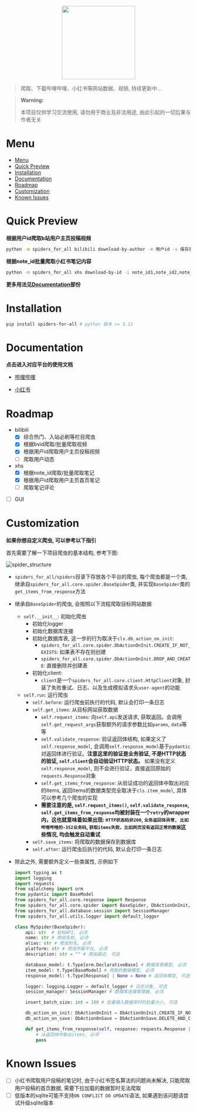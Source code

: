 <p align="center">
<img src="docs/logo.png" height="200px"/>
</p>

> 爬取、下载哔哩哔哩、小红书等网站数据、视频, 持续更新中...

> **Warning:**
> 
> 本项目仅供学习交流使用, 请勿用于商业及非法用途, 由此引起的一切后果与作者无关


# Menu

- [Menu](#menu)
- [Quick Preview](#quick-preview)
- [Installation](#installation)
- [Documentation](#documentation)
- [Roadmap](#roadmap)
- [Customization](#customization)
- [Known Issues](#known-issues)

# Quick Preview 

**根据用户id爬取b站用户主页投稿视频**

```sh
python -m spiders_for_all bilibili download-by-author -m 用户id -s 保存目录
```

**根据note_id批量爬取小红书笔记内容**

```sh
python -m spiders_for_all xhs download-by-id -i note_id1,note_id2,note_id3 -s 保存目录
```

**更多用法见[Documentation](#documentation)部份**

# Installation

```sh
pip install spiders-for-all # python 版本 >= 3.12
```

# Documentation

**点击进入对应平台的使用文档**

- [哔哩哔哩](./spiders_for_all/spiders/bilibili/README.md)

- [小红书](./spiders_for_all/spiders/xhs/README.md)

# Roadmap

- bilibili
  - [x] 综合热门、入站必刷等栏目爬虫
  - [x] 根据bvid爬取/批量爬取视频
  - [x] 根据用户id爬取用户主页投稿视频
  - [ ] 爬取用户动态
- xhs
  - [x] 根据note_id爬取/批量爬取笔记
  - [x] 根据用户id爬取用户主页首页笔记
  - [ ] 爬取笔记评论
- [ ] GUI

# Customization

**如果你想自定义爬虫, 可以参考以下指引**

首先需要了解一下项目爬虫的基本结构, 参考下图:

![spider_structure](docs/spider.png)

- `spiders_for_all/spiders`目录下存放各个平台的爬虫, 每个爬虫都是一个类, 继承自`spiders_for_all.core.spider.BaseSpider`类, 并实现`BaseSpider`类的`get_items_from_response`方法
- 继承自`BaseSpider`的爬虫, 会按照以下流程爬取目标网站数据
  - `self.__init__`: 初始化爬虫
    - 初始化logger
    - 初始化数据库连接
    - 初始化数据库表, 这一步的行为取决于`cls.db_action_on_init`:
      - `spiders_for_all.core.spider.DbActionOnInit.CREATE_IF_NOT_EXISTS`: 如果表不存在则创建
      - `spiders_for_all.core.spider.DbActionOnInit.DROP_AND_CREATE`: 直接删除并创建表
    - 初始化client:
      - `client`是一个`spiders_for_all.core.client.HttpClient`对象, 封装了失败重试、日志、以及生成模拟请求头`user-agent`的功能
  - `self.run`: 运行爬虫
    - `self.before`: 运行爬虫前执行的代码, 默认会打印一条日志
    - `self.get_items`: 从目标网站获取数据
      - `self.request_items`: 向`self.api`发送请求, 获取返回。会调用`self.get_request_args`获取额外的请求参数比如`params`, `data`等等
      - `self.validate_response`: 验证返回体结构, 如果定义了`self.response_model`, 会调用`self.response_model`基于`pydantic`对返回体进行验证。**注意这里的验证是业务验证, 不是HTTP状态的验证, `self.client`会自动验证HTTP状态。** 如果没有定义`self.response_model`, 则不会进行验证，直接返回原始的`requests.Response`对象
      - `self.get_items_from_response`: 从验证成功的返回体中取出对应的items, 返回items的数据类型完全取决于`cls.item_model`, 具体可以参考几个爬虫的实现
      - **需要注意的是, `self.request_items()`, `self.validate_response`, `self.get_items_from_response`均被封装在一个`retry`的wrapper内，这也就意味着如果出现: `HTTP状态码非200`, `业务返回体异常, 比如哔哩哔哩的-352业务码`, `获取items失败，比如网页没有返回正常的数据`这些情况, 均会触发自动重试**
    - `self.save_items`: 将爬取的数据保存到数据库
    - `self.after`: 运行爬虫后执行的代码, 默认会打印一条日志

- 除此之外, 需要额外定义一些类属性, 示例如下
  
  ```python
  import typing as t
  import logging
  import requests
  from sqlalchemy import orm
  from pydantic import BaseModel
  from spiders_for_all.core.response import Response
  from spiders_for_all.core.spider import BaseSpider, DbActionOnInit, DbActionOnSave
  from spiders_for_all.database.session import SessionManager
  from spiders_for_all.utils.logger import default_logger

  class MySpider(BaseSpider):
      api: str  # 目标API, 必须
      name: str # 爬虫名称, 必须
      alias: str # 爬虫别名, 必须
      platform: str # 爬虫所属平台, 必须
      description: str = "" # 爬虫描述, 可选

      database_model: t.Type[orm.DeclarativeBase] # 数据库表模型, 必须
      item_model: t.Type[BaseModel] # 爬取的数据模型, 必须
      response_model: t.Type[Response] | None = None # 返回体模型, 可选

      logger: logging.Logger = default_logger # 日志对象, 可选
      session_manager: SessionManager # 数据库连接管理器, 必须

      insert_batch_size: int = 100 # 批量插入数据库时的批量大小, 可选

      db_action_on_init: DbActionOnInit = DbActionOnInit.CREATE_IF_NOT_EXIST # 初始化数据库表时的行为, 可选
      db_action_on_save: DbActionOnSave = DbActionOnSave.DELETE_AND_CREATE # 保存数据时的行为, 可选

      def get_items_from_response(self, response: requests.Response | Response) -> t.Iterable[BaseModel]:
          # 从返回体中取出items, 必须
          pass
  ```

# Known Issues

- [ ] 小红书爬取用户投稿的笔记时, 由于小红书签名算法的问题尚未解决, 只能爬取用户投稿的首页数据, 需要下拉加载的数据暂时无法爬取
- [ ] 低版本的sqlite可能不支持`ON CONFLICT DO UPDATE`语法, 如果遇到该问题请尝试升级sqlite版本 